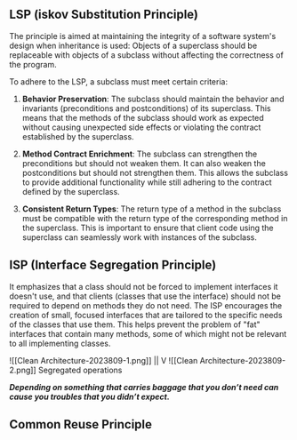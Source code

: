 




## LSP (iskov Substitution Principle)
The principle is aimed at maintaining the integrity of a software system's design when inheritance is used: Objects of a superclass should be replaceable with objects of a subclass without affecting the correctness of the program.

To adhere to the LSP, a subclass must meet certain criteria:

1. **Behavior Preservation**: The subclass should maintain the behavior and invariants (preconditions and postconditions) of its superclass. This means that the methods of the subclass should work as expected without causing unexpected side effects or violating the contract established by the superclass.
    
2. **Method Contract Enrichment**: The subclass can strengthen the preconditions but should not weaken them. It can also weaken the postconditions but should not strengthen them. This allows the subclass to provide additional functionality while still adhering to the contract defined by the superclass.
    
3. **Consistent Return Types**: The return type of a method in the subclass must be compatible with the return type of the corresponding method in the superclass. This is important to ensure that client code using the superclass can seamlessly work with instances of the subclass.

## ISP (Interface Segregation Principle)
It emphasizes that a class should not be forced to implement interfaces it doesn't use, and that clients (classes that use the interface) should not be required to depend on methods they do not need.
The ISP encourages the creation of small, focused interfaces that are tailored to the specific needs of the classes that use them. This helps prevent the problem of "fat" interfaces that contain many methods, some of which might not be relevant to all implementing classes.

![[Clean Architecture-2023809-1.png]]
													||
													V
![[Clean Architecture-2023809-2.png]]
Segregated operations

***Depending on something that carries baggage that you don’t need can cause you troubles that you didn’t expect.***

## Common Reuse Principle